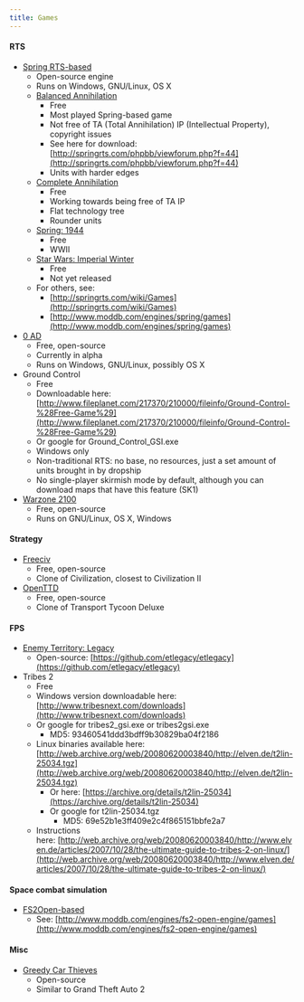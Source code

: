 ```yaml
---
title: Games
---
```


#### RTS
- [Spring RTS-based](http://springrts.com/)
    - Open-source engine
    - Runs on Windows, GNU/Linux, OS X
    - [Balanced Annihilation](http://springrts.com/wiki/Balanced_Annihilation)
        - Free
        - Most played Spring-based game
        - Not free of TA (Total Annihilation) IP (Intellectual Property), copyright issues
        - See here for download: [http://springrts.com/phpbb/viewforum.php?f=44](http://springrts.com/phpbb/viewforum.php?f=44)
        - Units with harder edges
    - [Complete Annihilation](http://trac.caspring.org/)
        - Free
        - Working towards being free of TA IP
        - Flat technology tree
        - Rounder units
    - [Spring: 1944](http://www.spring1944.org/)
        - Free
        - WWII
    - [Star Wars: Imperial Winter](http://www.imperialwinter.com/)
        - Free
        - Not yet released
    - For others, see:
        - [http://springrts.com/wiki/Games](http://springrts.com/wiki/Games)
        - [http://www.moddb.com/engines/spring/games](http://www.moddb.com/engines/spring/games)
- [0 AD](http://wildfiregames.com/0ad/)
    - Free, open-source
    - Currently in alpha
    - Runs on Windows, GNU/Linux, possibly OS X
- Ground Control
    - Free
    - Downloadable here: [http://www.fileplanet.com/217370/210000/fileinfo/Ground-Control-%28Free-Game%29](http://www.fileplanet.com/217370/210000/fileinfo/Ground-Control-%28Free-Game%29)
    - Or google for Ground\_Control\_GSI.exe
    - Windows only
    - Non-traditional RTS: no base, no resources, just a set amount of units brought in by dropship
    - No single-player skirmish mode by default, although you can download maps that have this feature (SK1)
- [Warzone 2100](http://wz2100.net/)
    - Free, open-source
    - Runs on GNU/Linux, OS X, Windows


#### Strategy
- [Freeciv](http://freeciv.wikia.com/wiki/Main_Page)
    - Free, open-source
    - Clone of Civilization, closest to Civilization II
- [OpenTTD](http://www.openttd.org/)
    - Free, open-source
    - Clone of Transport Tycoon Deluxe


#### FPS
- [Enemy Territory: Legacy](http://www.etlegacy.com/)
    - Open-source: [https://github.com/etlegacy/etlegacy](https://github.com/etlegacy/etlegacy)
- Tribes 2
    - Free
    - Windows version downloadable here: [http://www.tribesnext.com/downloads](http://www.tribesnext.com/downloads)
    - Or google for tribes2\_gsi.exe or tribes2gsi.exe
        - MD5: 93460541ddd3bdff9b30829ba04f2186
    - Linux binaries available here: [http://web.archive.org/web/20080620003840/http://elven.de/t2lin-25034.tgz](http://web.archive.org/web/20080620003840/http://elven.de/t2lin-25034.tgz)
        - Or here: [https://archive.org/details/t2lin-25034](https://archive.org/details/t2lin-25034)
        - Or google for t2lin-25034.tgz
            - MD5: 69e52b1e3ff409e2c4f865151bbfe2a7
    - Instructions here: [http://web.archive.org/web/20080620003840/http://www.elven.de/articles/2007/10/28/the-ultimate-guide-to-tribes-2-on-linux/](http://web.archive.org/web/20080620003840/http://www.elven.de/articles/2007/10/28/the-ultimate-guide-to-tribes-2-on-linux/)


#### Space combat simulation
- [FS2Open-based](http://scp.indiegames.us/)
    - See: [http://www.moddb.com/engines/fs2-open-engine/games](http://www.moddb.com/engines/fs2-open-engine/games)


#### Misc
- [Greedy Car Thieves](http://gct-game.net/)
    - Open-source
    - Similar to Grand Theft Auto 2
